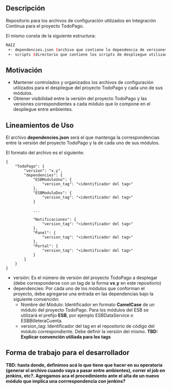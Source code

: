 ## Descripción
Repositorio para los archivos de configuración utilizados en Integración Continua para el proyecto TodoPago.

El mismo consta de la siguiente estructura:

```sh
RAIZ
 +- dependencies.json (archivo que contiene la dependencia de versiones de cada módulo del proyecto TodoPago)
 +- scripts (directorio que contiene los scripts de despliegue utilizados para desplegar los módulos del proyecto TodoPago)
```

## Motivación
* Mantener controlados y organizados los archivos de configuración utilizados para el despliegue del proyecto TodoPago y cada uno de sus módulos.
* Obtener visibilidad entre la versión del proyecto TodoPago y las versiones correspondientes a cada módulo que lo compone en el despliegue entre ambientes. 

## Lineamientos de Uso

El archivo **dependencies.json** será el que mantenga la correspondencias entre la versión del proyecto TodoPago y la de cada uno de sus módulos. 

El formato del archivo es el siguiente:

```
{
	"TodoPago": {
		"version": "x.y",
		"dependencies": {
			"ESBModuloUno": {
				"version_tag": "<identificador del tag>"
			},
			"ESBModuloDos": {
				"version_tag": "<identificador del tag>"
			}
			
			...
			
			"Notificaciones": {
				"version_tag": "<identificador del tag>"
			},
			"Panel": {
				"version_tag": "<identificador del tag>"
			},
			"Portal": {
				"version_tag": "<identificador del tag>"
			}
		}
	}
}
```

* versión: Es el número de versión del proyecto TodoPago a desplegar (debe corresponderse con un tag de la forma **vx.y** en este repositorio)
* dependencies: Por cáda uno de los módulos que conforman el proyecto, debe agregarse una entrada en las dependencias bajo la siguiente convención:
    * Nombre del Módulo: Identificador en formato **CamelCase** de un módulo del proyecto TodoPago. Para los módulos del ESB se utilizará el prefijo **ESB**, por ejemplo ESBDataService o ESBBilleteraCuenta.
    * version_tag: Identificador del tag en el repositorio de código del módulo correspondiente. Debe definir la versión del mismo. **TBD: Explicar convención utiliada para los tags**

## Forma de trabajo para el desarrollador

**TBD: hasta donde, definimos acá lo que tiene que hacer en su operatoria (generar el archivo cuando vaya a pasar entre ambientes), correr el job en jenkins, etc?. Agregamos aca el procedimiento ante el alta de un nuevo módulo que implica una corrrespondencia con jenkins?**

